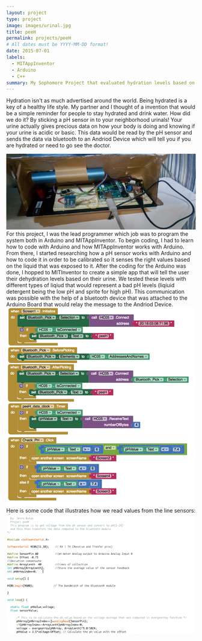 ```yaml
---
layout: project
type: project
image: images/urinal.jpg
title: peeH
permalink: projects/peeH
# All dates must be YYYY-MM-DD format!
date: 2015-07-01
labels:
  - MITAppInventor
  - Arduino
  - C++
summary: My Sophomore Project that evaluated hydration levels based on urine samples.
---
```



Hydration isn't as much advertised around the world. Being hydrated is a key of a healthy life style. My partner and I thought of a invention that would be a simple reminder for people to stay hydrated and drink water. How did we do it? By sticking a pH sensor in to your neighborhood urinals! Your urine actually gives precious data on how your body is doing and knowing if your urine is acidic or basic. This data would be read by the pH sensor and sends the data via bluetooth to an Andriod Device which will tell you if you are hydrated or need to go see the doctor.


<img class="ui medium right floated rounded image" src="../images/arduino.png">
For this project, I was the lead programmer which job was to program the system both in Arduino and MITAppInventor. To begin coding, I had to learn how to code with Arduino and how MITAppInventor works with Arduino. From there, I started researching how a pH sensor works with Arduino and how to code it in order to be calibrated so it senses the right values based on the liquid that was exposed to it. After the coding for the Arduino was done, I hopped to MITInventor to create a simple app that will tell the user their dehydration levels based on their urine. We tested these levels with different types of liqiud that would represent a bad pH levels (liqiuid detergent being the low pH and sprite for high pH). This communication was possible with the help of a bluetooth device that was attached to the Arduino Board that would relay the message to the Andriod Device. 

<img class="ui medium right floated rounded image" src="../images/mitappinv.png">
Here is some code that illustrates how we read values from the line sensors:

<img class="ui medium left floated rounded image" src="../images/code.png">




